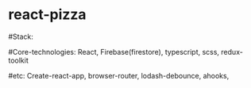 # react-pizza

#Stack:

#Core-technologies:
React,
Firebase(firestore),
typescript,
scss,
redux-toolkit

#etc:
Create-react-app,
browser-router,
lodash-debounce,
ahooks,
